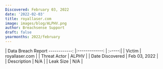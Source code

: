 ```yaml
---
Discovered: February 03, 2022
date: '2022-02-03'
title: royallaser.com
image: images/blog/ALPHV.png
author: Breachsense Support
draft: false
yearmonths: 2022/february
---
```



| Data Breach Report
------------:   |:-------------:    | :-----:|
| Victim    | royallaser.com      | 
| Threat Actor    | ALPHV      | 
| Date Discovered    | Feb 03, 2022      | 
| Description    | N/A      | 
| Leak Size    | N/A      | 

